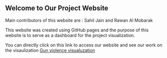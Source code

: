 ## Welcome to Our Project Website 

Main contributors of this website are : Sahil Jain and Rawan Al Mobarak 

This website was created using GitHub pages and the purpose of this website is to serve as a dashboard for the project visualization. 

You can directly click on this link to access our website and see our work on the visaulization [Gun violence visualuzation](https://github.com/CS360FinalProject/Gun-Crimes/blob/master/index.html)
